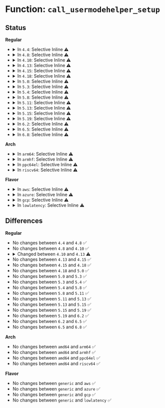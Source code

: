 # Function: <code>call_usermodehelper_setup</code>

## Status
<b>Regular</b>
<ul>
<li>
<details>
<summary>In <code>4.4</code>: Selective Inline ⚠️</summary>

```c
struct subprocess_info *call_usermodehelper_setup(char *path, char **argv, char **envp, gfp_t gfp_mask, int (*init)(struct subprocess_info *, struct cred *), void (*cleanup)(struct subprocess_info *), void *data);
```

**Collision:** Unique Global

**Inline:** Selective

**Transformation:** False

**Instances:**

```
In kernel/kmod.c (ffffffff81096904)
Location: kernel/kmod.c:519
Inline: True
Inline callers:
  - kernel/kmod.c:__request_module
  - kernel/kmod.c:call_usermodehelper
Direct callers:
  - init/do_mounts_initrd.c:initrd_load
  - fs/coredump.c:do_coredump
  - security/keys/request_key.c:call_sbin_request_key
  - lib/kobject_uevent.c:kobject_uevent_env
```
**Symbols:**

```
ffffffff81096a90-ffffffff81096b28: call_usermodehelper_setup (STB_GLOBAL)
```
</details>
</li>
<li>
<details>
<summary>In <code>4.8</code>: Selective Inline ⚠️</summary>

```c
struct subprocess_info *call_usermodehelper_setup(char *path, char **argv, char **envp, gfp_t gfp_mask, int (*init)(struct subprocess_info *, struct cred *), void (*cleanup)(struct subprocess_info *), void *data);
```

**Collision:** Unique Global

**Inline:** Selective

**Transformation:** False

**Instances:**

```
In kernel/kmod.c (ffffffff81099f05)
Location: kernel/kmod.c:519
Inline: True
Inline callers:
  - kernel/kmod.c:call_usermodehelper
  - kernel/kmod.c:__request_module
Direct callers:
  - init/do_mounts_initrd.c:initrd_load
  - fs/coredump.c:do_coredump
  - security/keys/request_key.c:call_sbin_request_key
  - lib/kobject_uevent.c:kobject_uevent_env
```
**Symbols:**

```
ffffffff81099e50-ffffffff81099ee8: call_usermodehelper_setup (STB_GLOBAL)
```
</details>
</li>
<li>
<details>
<summary>In <code>4.10</code>: Selective Inline ⚠️</summary>

```c
struct subprocess_info *call_usermodehelper_setup(char *path, char **argv, char **envp, gfp_t gfp_mask, int (*init)(struct subprocess_info *, struct cred *), void (*cleanup)(struct subprocess_info *), void *data);
```

**Collision:** Unique Global

**Inline:** Selective

**Transformation:** False

**Instances:**

```
In kernel/kmod.c (ffffffff8109eeb5)
Location: kernel/kmod.c:519
Inline: True
Inline callers:
  - kernel/kmod.c:call_usermodehelper
  - kernel/kmod.c:__request_module
Direct callers:
  - fs/coredump.c:do_coredump
  - security/keys/request_key.c:call_sbin_request_key
  - lib/kobject_uevent.c:kobject_uevent_env
```
**Symbols:**

```
ffffffff8109ee00-ffffffff8109ee98: call_usermodehelper_setup (STB_GLOBAL)
```
</details>
</li>
<li>
<details>
<summary>In <code>4.13</code>: Selective Inline ⚠️</summary>

```c
struct subprocess_info *call_usermodehelper_setup(const char *path, char **argv, char **envp, gfp_t gfp_mask, int (*init)(struct subprocess_info *, struct cred *), void (*cleanup)(struct subprocess_info *), void *data);
```

**Collision:** Unique Global

**Inline:** Selective

**Transformation:** False

**Instances:**

```
In kernel/kmod.c (ffffffff8109c1b5)
Location: kernel/kmod.c:536
Inline: True
Inline callers:
  - kernel/kmod.c:call_usermodehelper
  - kernel/kmod.c:__request_module
Direct callers:
  - fs/coredump.c:do_coredump
  - security/keys/request_key.c:call_sbin_request_key
  - lib/kobject_uevent.c:kobject_uevent_env
```
**Symbols:**

```
ffffffff8109c250-ffffffff8109c2e8: call_usermodehelper_setup (STB_GLOBAL)
```
</details>
</li>
<li>
<details>
<summary>In <code>4.15</code>: Selective Inline ⚠️</summary>

```c
struct subprocess_info *call_usermodehelper_setup(const char *path, char **argv, char **envp, gfp_t gfp_mask, int (*init)(struct subprocess_info *, struct cred *), void (*cleanup)(struct subprocess_info *), void *data);
```

**Collision:** Unique Global

**Inline:** Selective

**Transformation:** False

**Instances:**

```
In kernel/umh.c (ffffffff810a2eb5)
Location: kernel/umh.c:367
Inline: True
Inline callers:
  - kernel/umh.c:call_usermodehelper
Direct callers:
  - kernel/kmod.c:__request_module
  - fs/coredump.c:do_coredump
  - security/keys/request_key.c:call_sbin_request_key
  - lib/kobject_uevent.c:kobject_uevent_env
```
**Symbols:**

```
ffffffff810a2f50-ffffffff810a2fe8: call_usermodehelper_setup (STB_GLOBAL)
```
</details>
</li>
<li>
<details>
<summary>In <code>4.18</code>: Selective Inline ⚠️</summary>

```c
struct subprocess_info *call_usermodehelper_setup(const char *path, char **argv, char **envp, gfp_t gfp_mask, int (*init)(struct subprocess_info *, struct cred *), void (*cleanup)(struct subprocess_info *), void *data);
```

**Collision:** Unique Global

**Inline:** Selective

**Transformation:** False

**Instances:**

```
In kernel/umh.c (ffffffff810a9539)
Location: kernel/umh.c:374
Inline: True
Inline callers:
  - kernel/umh.c:call_usermodehelper
Direct callers:
  - kernel/kmod.c:__request_module
  - fs/coredump.c:do_coredump
  - security/keys/request_key.c:call_sbin_request_key
  - lib/kobject_uevent.c:kobject_uevent_env
```
**Symbols:**

```
ffffffff810a95b0-ffffffff810a9648: call_usermodehelper_setup (STB_GLOBAL)
```
</details>
</li>
<li>
<details>
<summary>In <code>5.0</code>: Selective Inline ⚠️</summary>

```c
struct subprocess_info *call_usermodehelper_setup(const char *path, char **argv, char **envp, gfp_t gfp_mask, int (*init)(struct subprocess_info *, struct cred *), void (*cleanup)(struct subprocess_info *), void *data);
```

**Collision:** Unique Global

**Inline:** Selective

**Transformation:** False

**Instances:**

```
In kernel/umh.c (ffffffff810b2429)
Location: kernel/umh.c:378
Inline: True
Inline callers:
  - kernel/umh.c:call_usermodehelper
Direct callers:
  - kernel/kmod.c:__request_module
  - fs/coredump.c:do_coredump
  - security/keys/request_key.c:call_sbin_request_key
  - lib/kobject_uevent.c:kobject_uevent_env
```
**Symbols:**

```
ffffffff810b2660-ffffffff810b270c: call_usermodehelper_setup (STB_GLOBAL)
```
</details>
</li>
<li>
<details>
<summary>In <code>5.3</code>: Selective Inline ⚠️</summary>

```c
struct subprocess_info *call_usermodehelper_setup(const char *path, char **argv, char **envp, gfp_t gfp_mask, int (*init)(struct subprocess_info *, struct cred *), void (*cleanup)(struct subprocess_info *), void *data);
```

**Collision:** Unique Global

**Inline:** Selective

**Transformation:** False

**Instances:**

```
In kernel/umh.c (ffffffff810b7fc9)
Location: kernel/umh.c:379
Inline: True
Inline callers:
  - kernel/umh.c:call_usermodehelper
Direct callers:
  - kernel/kmod.c:__request_module
  - fs/coredump.c:do_coredump
  - security/keys/request_key.c:call_sbin_request_key
  - lib/kobject_uevent.c:kobject_uevent_env
```
**Symbols:**

```
ffffffff810b8200-ffffffff810b82a6: call_usermodehelper_setup (STB_GLOBAL)
```
</details>
</li>
<li>
<details>
<summary>In <code>5.4</code>: Selective Inline ⚠️</summary>

```c
struct subprocess_info *call_usermodehelper_setup(const char *path, char **argv, char **envp, gfp_t gfp_mask, int (*init)(struct subprocess_info *, struct cred *), void (*cleanup)(struct subprocess_info *), void *data);
```

**Collision:** Unique Global

**Inline:** Selective

**Transformation:** False

**Instances:**

```
In kernel/umh.c (ffffffff810be4c9)
Location: kernel/umh.c:379
Inline: True
Inline callers:
  - kernel/umh.c:call_usermodehelper
Direct callers:
  - kernel/kmod.c:__request_module
  - fs/coredump.c:do_coredump
  - security/keys/request_key.c:call_sbin_request_key
  - lib/kobject_uevent.c:kobject_uevent_env
```
**Symbols:**

```
ffffffff810be700-ffffffff810be7a6: call_usermodehelper_setup (STB_GLOBAL)
```
</details>
</li>
<li>
<details>
<summary>In <code>5.8</code>: Selective Inline ⚠️</summary>

```c
struct subprocess_info *call_usermodehelper_setup(const char *path, char **argv, char **envp, gfp_t gfp_mask, int (*init)(struct subprocess_info *, struct cred *), void (*cleanup)(struct subprocess_info *), void *data);
```

**Collision:** Unique Global

**Inline:** Selective

**Transformation:** False

**Instances:**

```
In kernel/umh.c (ffffffff810c56a9)
Location: kernel/umh.c:379
Inline: True
Inline callers:
  - kernel/umh.c:call_usermodehelper
Direct callers:
  - kernel/kmod.c:call_modprobe
  - fs/coredump.c:do_coredump
  - security/keys/request_key.c:call_sbin_request_key
  - lib/kobject_uevent.c:kobject_uevent_env
```
**Symbols:**

```
ffffffff810c5440-ffffffff810c54e6: call_usermodehelper_setup (STB_GLOBAL)
```
</details>
</li>
<li>
<details>
<summary>In <code>5.11</code>: Selective Inline ⚠️</summary>

```c
struct subprocess_info *call_usermodehelper_setup(const char *path, char **argv, char **envp, gfp_t gfp_mask, int (*init)(struct subprocess_info *, struct cred *), void (*cleanup)(struct subprocess_info *), void *data);
```

**Collision:** Unique Global

**Inline:** Selective

**Transformation:** False

**Instances:**

```
In kernel/umh.c (ffffffff810c09d9)
Location: kernel/umh.c:356
Inline: True
Inline callers:
  - kernel/umh.c:call_usermodehelper
Direct callers:
  - kernel/usermode_driver.c:fork_usermode_driver
  - kernel/kmod.c:call_modprobe
  - fs/coredump.c:do_coredump
  - security/keys/request_key.c:call_sbin_request_key
  - lib/kobject_uevent.c:kobject_uevent_env
```
**Symbols:**

```
ffffffff810c0680-ffffffff810c0726: call_usermodehelper_setup (STB_GLOBAL)
```
</details>
</li>
<li>
<details>
<summary>In <code>5.13</code>: Selective Inline ⚠️</summary>

```c
struct subprocess_info *call_usermodehelper_setup(const char *path, char **argv, char **envp, gfp_t gfp_mask, int (*init)(struct subprocess_info *, struct cred *), void (*cleanup)(struct subprocess_info *), void *data);
```

**Collision:** Unique Global

**Inline:** Selective

**Transformation:** False

**Instances:**

```
In kernel/umh.c (ffffffff810c23d9)
Location: kernel/umh.c:358
Inline: True
Inline callers:
  - kernel/umh.c:call_usermodehelper
Direct callers:
  - kernel/usermode_driver.c:fork_usermode_driver
  - kernel/kmod.c:__request_module
  - fs/coredump.c:do_coredump
  - security/keys/request_key.c:call_sbin_request_key
  - lib/kobject_uevent.c:kobject_uevent_env
```
**Symbols:**

```
ffffffff810c2080-ffffffff810c2126: call_usermodehelper_setup (STB_GLOBAL)
```
</details>
</li>
<li>
<details>
<summary>In <code>5.15</code>: Selective Inline ⚠️</summary>

```c
struct subprocess_info *call_usermodehelper_setup(const char *path, char **argv, char **envp, gfp_t gfp_mask, int (*init)(struct subprocess_info *, struct cred *), void (*cleanup)(struct subprocess_info *), void *data);
```

**Collision:** Unique Global

**Inline:** Selective

**Transformation:** False

**Instances:**

```
In kernel/umh.c (ffffffff810d4f19)
Location: kernel/umh.c:358
Inline: True
Inline callers:
  - kernel/umh.c:call_usermodehelper
Direct callers:
  - kernel/usermode_driver.c:fork_usermode_driver
  - kernel/kmod.c:__request_module
  - fs/coredump.c:do_coredump
  - security/keys/request_key.c:call_sbin_request_key
  - lib/kobject_uevent.c:kobject_uevent_env
```
**Symbols:**

```
ffffffff810d4b60-ffffffff810d4c61: call_usermodehelper_setup (STB_GLOBAL)
```
</details>
</li>
<li>
<details>
<summary>In <code>5.19</code>: Selective Inline ⚠️</summary>

```c
struct subprocess_info *call_usermodehelper_setup(const char *path, char **argv, char **envp, gfp_t gfp_mask, int (*init)(struct subprocess_info *, struct cred *), void (*cleanup)(struct subprocess_info *), void *data);
```

**Collision:** Unique Global

**Inline:** Selective

**Transformation:** False

**Instances:**

```
In kernel/umh.c (ffffffff810eded9)
Location: kernel/umh.c:358
Inline: True
Inline callers:
  - kernel/umh.c:call_usermodehelper
Direct callers:
  - kernel/usermode_driver.c:fork_usermode_driver
  - kernel/kmod.c:__request_module
  - fs/coredump.c:do_coredump
  - security/keys/request_key.c:call_sbin_request_key
  - lib/kobject_uevent.c:kobject_uevent_env
```
**Symbols:**

```
ffffffff810edaf0-ffffffff810edc03: call_usermodehelper_setup (STB_GLOBAL)
```
</details>
</li>
<li>
<details>
<summary>In <code>6.2</code>: Selective Inline ⚠️</summary>

```c
struct subprocess_info *call_usermodehelper_setup(const char *path, char **argv, char **envp, gfp_t gfp_mask, int (*init)(struct subprocess_info *, struct cred *), void (*cleanup)(struct subprocess_info *), void *data);
```

**Collision:** Unique Global

**Inline:** Selective

**Transformation:** False

**Instances:**

```
In kernel/umh.c (ffffffff8110f3a9)
Location: kernel/umh.c:359
Inline: True
Inline callers:
  - kernel/umh.c:call_usermodehelper
Direct callers:
  - kernel/usermode_driver.c:fork_usermode_driver
  - kernel/kmod.c:__request_module
  - fs/coredump.c:do_coredump
  - security/keys/request_key.c:call_sbin_request_key
  - lib/kobject_uevent.c:kobject_uevent_env
```
**Symbols:**

```
ffffffff8110ef70-ffffffff8110f082: call_usermodehelper_setup (STB_GLOBAL)
```
</details>
</li>
<li>
<details>
<summary>In <code>6.5</code>: Selective Inline ⚠️</summary>

```c
struct subprocess_info *call_usermodehelper_setup(const char *path, char **argv, char **envp, gfp_t gfp_mask, int (*init)(struct subprocess_info *, struct cred *), void (*cleanup)(struct subprocess_info *), void *data);
```

**Collision:** Unique Global

**Inline:** Selective

**Transformation:** False

**Instances:**

```
In kernel/umh.c (ffffffff8111b849)
Location: kernel/umh.c:356
Inline: True
Inline callers:
  - kernel/umh.c:call_usermodehelper
Direct callers:
  - kernel/usermode_driver.c:fork_usermode_driver
  - kernel/module/kmod.c:__request_module
  - fs/coredump.c:do_coredump
  - security/keys/request_key.c:call_sbin_request_key
  - lib/kobject_uevent.c:kobject_uevent_env
```
**Symbols:**

```
ffffffff8111b410-ffffffff8111b522: call_usermodehelper_setup (STB_GLOBAL)
```
</details>
</li>
<li>
<details>
<summary>In <code>6.8</code>: Selective Inline ⚠️</summary>

```c
struct subprocess_info *call_usermodehelper_setup(const char *path, char **argv, char **envp, gfp_t gfp_mask, int (*init)(struct subprocess_info *, struct cred *), void (*cleanup)(struct subprocess_info *), void *data);
```

**Collision:** Unique Global

**Inline:** Selective

**Transformation:** False

**Instances:**

```
In kernel/umh.c (ffffffff81125346)
Location: kernel/umh.c:356
Inline: True
Inline callers:
  - kernel/umh.c:call_usermodehelper
Direct callers:
  - kernel/module/kmod.c:__request_module
  - fs/coredump.c:do_coredump
  - security/keys/request_key.c:call_sbin_request_key
  - lib/kobject_uevent.c:kobject_uevent_env
```
**Symbols:**

```
ffffffff81124ef0-ffffffff8112501e: call_usermodehelper_setup (STB_GLOBAL)
```
</details>
</li>
</ul>
<b>Arch</b>
<ul>
<li>
<details>
<summary>In <code>arm64</code>: Selective Inline ⚠️</summary>

```c
struct subprocess_info *call_usermodehelper_setup(const char *path, char **argv, char **envp, gfp_t gfp_mask, int (*init)(struct subprocess_info *, struct cred *), void (*cleanup)(struct subprocess_info *), void *data);
```

**Collision:** Unique Global

**Inline:** Selective

**Transformation:** False

**Instances:**

```
In kernel/umh.c (ffff80001011ae60)
Location: kernel/umh.c:379
Inline: True
Inline callers:
  - kernel/umh.c:call_usermodehelper
Direct callers:
  - kernel/kmod.c:__request_module
  - fs/coredump.c:do_coredump
  - security/keys/request_key.c:call_sbin_request_key
  - lib/kobject_uevent.c:kobject_uevent_env
```
**Symbols:**

```
ffff80001011aa48-ffff80001011aaf4: call_usermodehelper_setup (STB_GLOBAL)
```
</details>
</li>
<li>
<details>
<summary>In <code>armhf</code>: Selective Inline ⚠️</summary>

```c
struct subprocess_info *call_usermodehelper_setup(const char *path, char **argv, char **envp, gfp_t gfp_mask, int (*init)(struct subprocess_info *, struct cred *), void (*cleanup)(struct subprocess_info *), void *data);
```

**Collision:** Unique Global

**Inline:** Selective

**Transformation:** False

**Instances:**

```
In kernel/umh.c (c036f3cc)
Location: kernel/umh.c:379
Inline: True
Inline callers:
  - kernel/umh.c:call_usermodehelper
Direct callers:
  - kernel/kmod.c:__request_module
  - fs/coredump.c:do_coredump
  - security/keys/request_key.c:call_sbin_request_key
  - lib/kobject_uevent.c:kobject_uevent_env
```
**Symbols:**

```
c036f450-c036f4e4: call_usermodehelper_setup (STB_GLOBAL)
```
</details>
</li>
<li>
<details>
<summary>In <code>ppc64el</code>: Selective Inline ⚠️</summary>

```c
struct subprocess_info *call_usermodehelper_setup(const char *path, char **argv, char **envp, gfp_t gfp_mask, int (*init)(struct subprocess_info *, struct cred *), void (*cleanup)(struct subprocess_info *), void *data);
```

**Collision:** Unique Global

**Inline:** Selective

**Transformation:** False

**Instances:**

```
In kernel/umh.c (c000000000162fd8)
Location: kernel/umh.c:379
Inline: True
Inline callers:
  - kernel/umh.c:call_usermodehelper
Direct callers:
  - kernel/kmod.c:__request_module
  - fs/coredump.c:do_coredump
  - security/keys/request_key.c:call_sbin_request_key
  - lib/kobject_uevent.c:kobject_uevent_env
```
**Symbols:**

```
c000000000162ea0-c000000000162f8c: call_usermodehelper_setup (STB_GLOBAL)
```
</details>
</li>
<li>
<details>
<summary>In <code>riscv64</code>: Selective Inline ⚠️</summary>

```c
struct subprocess_info *call_usermodehelper_setup(const char *path, char **argv, char **envp, gfp_t gfp_mask, int (*init)(struct subprocess_info *, struct cred *), void (*cleanup)(struct subprocess_info *), void *data);
```

**Collision:** Unique Global

**Inline:** Selective

**Transformation:** False

**Instances:**

```
In kernel/umh.c (ffffffe0000d540a)
Location: kernel/umh.c:379
Inline: True
Inline callers:
  - kernel/umh.c:call_usermodehelper
Direct callers:
  - kernel/kmod.c:__request_module
  - fs/coredump.c:do_coredump
  - security/keys/request_key.c:call_sbin_request_key
  - lib/kobject_uevent.c:kobject_uevent_env
```
**Symbols:**

```
ffffffe0000d54a0-ffffffe0000d5544: call_usermodehelper_setup (STB_GLOBAL)
```
</details>
</li>
</ul>
<b>Flavor</b>
<ul>
<li>
<details>
<summary>In <code>aws</code>: Selective Inline ⚠️</summary>

```c
struct subprocess_info *call_usermodehelper_setup(const char *path, char **argv, char **envp, gfp_t gfp_mask, int (*init)(struct subprocess_info *, struct cred *), void (*cleanup)(struct subprocess_info *), void *data);
```

**Collision:** Unique Global

**Inline:** Selective

**Transformation:** False

**Instances:**

```
In kernel/umh.c (ffffffff810b8839)
Location: kernel/umh.c:379
Inline: True
Inline callers:
  - kernel/umh.c:call_usermodehelper
Direct callers:
  - kernel/kmod.c:__request_module
  - fs/coredump.c:do_coredump
  - security/keys/request_key.c:call_sbin_request_key
  - lib/kobject_uevent.c:kobject_uevent_env
```
**Symbols:**

```
ffffffff810b8a70-ffffffff810b8b16: call_usermodehelper_setup (STB_GLOBAL)
```
</details>
</li>
<li>
<details>
<summary>In <code>azure</code>: Selective Inline ⚠️</summary>

```c
struct subprocess_info *call_usermodehelper_setup(const char *path, char **argv, char **envp, gfp_t gfp_mask, int (*init)(struct subprocess_info *, struct cred *), void (*cleanup)(struct subprocess_info *), void *data);
```

**Collision:** Unique Global

**Inline:** Selective

**Transformation:** False

**Instances:**

```
In kernel/umh.c (ffffffff810a7179)
Location: kernel/umh.c:379
Inline: True
Inline callers:
  - kernel/umh.c:call_usermodehelper
Direct callers:
  - kernel/kmod.c:__request_module
  - fs/coredump.c:do_coredump
  - security/keys/request_key.c:call_sbin_request_key
  - lib/kobject_uevent.c:kobject_uevent_env
```
**Symbols:**

```
ffffffff810a73b0-ffffffff810a7456: call_usermodehelper_setup (STB_GLOBAL)
```
</details>
</li>
<li>
<details>
<summary>In <code>gcp</code>: Selective Inline ⚠️</summary>

```c
struct subprocess_info *call_usermodehelper_setup(const char *path, char **argv, char **envp, gfp_t gfp_mask, int (*init)(struct subprocess_info *, struct cred *), void (*cleanup)(struct subprocess_info *), void *data);
```

**Collision:** Unique Global

**Inline:** Selective

**Transformation:** False

**Instances:**

```
In kernel/umh.c (ffffffff810b7d99)
Location: kernel/umh.c:379
Inline: True
Inline callers:
  - kernel/umh.c:call_usermodehelper
Direct callers:
  - kernel/kmod.c:__request_module
  - fs/coredump.c:do_coredump
  - security/keys/request_key.c:call_sbin_request_key
  - lib/kobject_uevent.c:kobject_uevent_env
```
**Symbols:**

```
ffffffff810b7fd0-ffffffff810b8076: call_usermodehelper_setup (STB_GLOBAL)
```
</details>
</li>
<li>
<details>
<summary>In <code>lowlatency</code>: Selective Inline ⚠️</summary>

```c
struct subprocess_info *call_usermodehelper_setup(const char *path, char **argv, char **envp, gfp_t gfp_mask, int (*init)(struct subprocess_info *, struct cred *), void (*cleanup)(struct subprocess_info *), void *data);
```

**Collision:** Unique Global

**Inline:** Selective

**Transformation:** False

**Instances:**

```
In kernel/umh.c (ffffffff810c0459)
Location: kernel/umh.c:379
Inline: True
Inline callers:
  - kernel/umh.c:call_usermodehelper
Direct callers:
  - kernel/kmod.c:__request_module
  - fs/coredump.c:do_coredump
  - security/keys/request_key.c:call_sbin_request_key
  - lib/kobject_uevent.c:kobject_uevent_env
```
**Symbols:**

```
ffffffff810c04d0-ffffffff810c0576: call_usermodehelper_setup (STB_GLOBAL)
```
</details>
</li>
</ul>

## Differences
<b>Regular</b>
<ul>
<li>
No changes between <code>4.4</code> and <code>4.8</code> ✅
</li>
<li>
No changes between <code>4.8</code> and <code>4.10</code> ✅
</li>
<li>
<details>
<summary>Changed between <code>4.10</code> and <code>4.13</code> ⚠️</summary>
<ul>
<li>
<b>Param type changed. </b>
<code>char *path</code> ➡️ <code>const char *path</code>
</li>
</ul>
</details>
</li>
<li>
No changes between <code>4.13</code> and <code>4.15</code> ✅
</li>
<li>
No changes between <code>4.15</code> and <code>4.18</code> ✅
</li>
<li>
No changes between <code>4.18</code> and <code>5.0</code> ✅
</li>
<li>
No changes between <code>5.0</code> and <code>5.3</code> ✅
</li>
<li>
No changes between <code>5.3</code> and <code>5.4</code> ✅
</li>
<li>
No changes between <code>5.4</code> and <code>5.8</code> ✅
</li>
<li>
No changes between <code>5.8</code> and <code>5.11</code> ✅
</li>
<li>
No changes between <code>5.11</code> and <code>5.13</code> ✅
</li>
<li>
No changes between <code>5.13</code> and <code>5.15</code> ✅
</li>
<li>
No changes between <code>5.15</code> and <code>5.19</code> ✅
</li>
<li>
No changes between <code>5.19</code> and <code>6.2</code> ✅
</li>
<li>
No changes between <code>6.2</code> and <code>6.5</code> ✅
</li>
<li>
No changes between <code>6.5</code> and <code>6.8</code> ✅
</li>
</ul>
<b>Arch</b>
<ul>
<li>
No changes between <code>amd64</code> and <code>arm64</code> ✅
</li>
<li>
No changes between <code>amd64</code> and <code>armhf</code> ✅
</li>
<li>
No changes between <code>amd64</code> and <code>ppc64el</code> ✅
</li>
<li>
No changes between <code>amd64</code> and <code>riscv64</code> ✅
</li>
</ul>
<b>Flavor</b>
<ul>
<li>
No changes between <code>generic</code> and <code>aws</code> ✅
</li>
<li>
No changes between <code>generic</code> and <code>azure</code> ✅
</li>
<li>
No changes between <code>generic</code> and <code>gcp</code> ✅
</li>
<li>
No changes between <code>generic</code> and <code>lowlatency</code> ✅
</li>
</ul>
